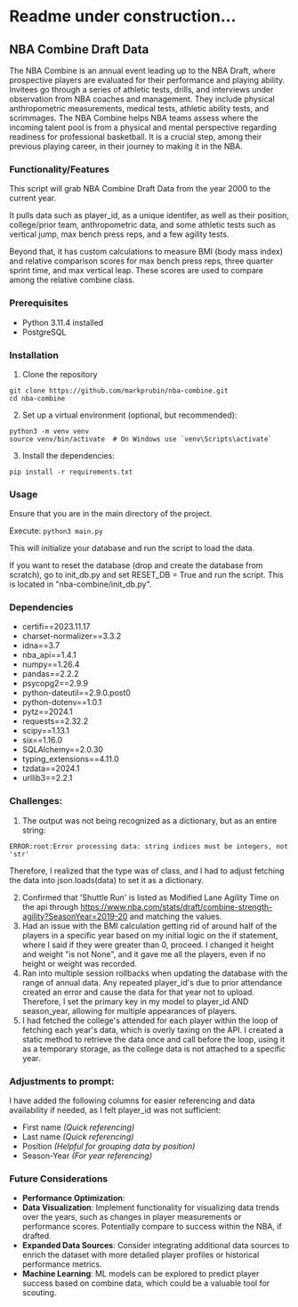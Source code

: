 # Readme under construction...


## NBA Combine Draft Data

The NBA Combine is an annual event leading up to the NBA Draft, where prospective players are evaluated for their performance and playing ability. Invitees go through a series of athletic tests, drills, and interviews under observation from NBA coaches and management. They include physical anthropometric measurements, medical tests, athletic ability tests, and scrimmages. The NBA Combine helps NBA teams assess where the incoming talent pool is from a physical and mental perspective regarding readiness for professional basketball. It is a crucial step, among their previous playing career, in their journey to making it in the NBA.

### Functionality/Features

This script will grab NBA Combine Draft Data from the year 2000 to the current year.

It pulls data such as player_id, as a unique identifer, as well as their position, college/prior team, anthropometric data, and some athletic tests such as vertical jump, max bench press reps, and a few agility tests.

Beyond that, it has custom calculations to measure BMI (body mass index) and relative comparison scores for max bench press reps, three quarter sprint time, and max vertical leap. These scores are used to compare among the relative combine class.

### Prerequisites
- Python 3.11.4 installed
- PostgreSQL

### Installation
1. Clone the repository

```commandline
git clone https://github.com/markprubin/nba-combine.git
cd nba-combine
```
2. Set up a virtual environment (optional, but recommended):
```commandline
python3 -m venv venv
source venv/bin/activate  # On Windows use `venv\Scripts\activate`

```
3. Install the dependencies:
```commandline
pip install -r requirements.txt

```

### Usage

Ensure that you are in the main directory of the project.

Execute:
`python3 main.py`

This will initialize your database and run the script to load the data.

If you want to reset the database (drop and create the database from scratch), go to init_db.py and set RESET_DB = True and run the script. This is located in "nba-combine/init_db.py".

### Dependencies

- certifi==2023.11.17
- charset-normalizer==3.3.2
- idna==3.7
- nba_api==1.4.1
- numpy==1.26.4
- pandas==2.2.2
- psycopg2==2.9.9
- python-dateutil==2.9.0.post0
- python-dotenv==1.0.1
- pytz==2024.1
- requests==2.32.2
- scipy==1.13.1
- six==1.16.0
- SQLAlchemy==2.0.30
- typing_extensions==4.11.0
- tzdata==2024.1
- urllib3==2.2.1



### Challenges:

1. The output was not being recognized as a dictionary, but as an entire string:

`ERROR:root:Error processing data: string indices must be integers, not 'str'`

Therefore, I realized that the type was of class<str>, and I had to adjust fetching the data into json.loads(data) to set it as a dictionary.

2. Confirmed that 'Shuttle Run' is listed as Modified Lane Agility Time on the api through https://www.nba.com/stats/draft/combine-strength-agility?SeasonYear=2019-20 and matching the values.
3. Had an issue with the BMI calculation getting rid of around half of the players in a specific year based on my initial logic on the if statement, where I said if they were greater than 0, proceed. I changed it height and weight "is not None", and it gave me all the players, even if no height or weight was recorded.
4. Ran into multiple session rollbacks when updating the database with the range of annual data. Any repeated player_id's due to prior attendance created an error and cause the data for that year not to upload. Therefore, I set the primary key in my model to player_id AND season_year, allowing for multiple appearances of players.
5. I had fetched the college's attended for each player within the loop of fetching each year's data, which is overly taxing on the API. I created a static method to retrieve the data once and call before the loop, using it as a temporary storage, as the college data is not attached to a specific year.

### Adjustments to prompt:

I have added the following columns for easier referencing and data availability if needed, as I felt player_id was not sufficient:
- First name *(Quick referencing)*
- Last name *(Quick referencing)*
- Position *(Helpful for grouping data by position)*
- Season-Year *(For year referencing)*



### Future Considerations

- **Performance Optimization**:
- **Data Visualization**: Implement functionality for visualizing data trends over the years, such as changes in player measurements or performance scores. Potentially compare to success within the NBA, if drafted.
- **Expanded Data Sources**: Consider integrating additional data sources to enrich the dataset with more detailed player profiles or historical performance metrics.
- **Machine Learning**: ML models can be explored to predict player success based on combine data, which could be a valuable tool for scouting.